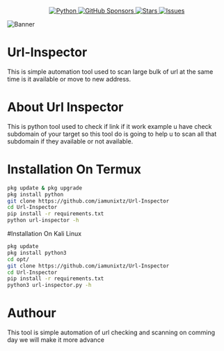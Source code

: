 <p align="center">
  <a href="https://www.python.org/">
    <img src="https://img.shields.io/badge/python-3670A0?style=for-the-badge&logo=python&logoColor=ffdd54" alt="Python">
  </a>
  <a href="https://github.com/sponsors/iamunixtz">
    <img src="https://img.shields.io/badge/sponsor-30363D?style=for-the-badge&logo=GitHub-Sponsors&logoColor=#EA4AAA" alt="GitHub Sponsors">
  </a>
  <a href="https://github.com/iamunixtz/Url-Inspector/stargazers">
    <img src="https://img.shields.io/github/stars/iamunixtz/Url-Inspector.svg?style=for-the-badge" alt="Stars">
  </a>
  <a href="https://github.com/iamunixtz/Url-Inspector/issues">
    <img src="https://img.shields.io/github/issues/iamunixtz/Url-Inspector.svg?style=for-the-badge" alt="Issues">
  </a>

![ Banner](https://github.com/iamunixtz/Url-Inspector/blob/main/URLPNG.png)
  
# Url-Inspector
This is simple automation tool used to scan large bulk of url at the same time is it available or move to new address.

# About Url Inspector
This is python tool used to check if link if it work example u have check subdomain of your target so this tool do is going to help u to scan all that subdomain if they available or not available.

# Installation On Termux 
```bash
pkg update & pkg upgrade
pkg install python
git clone https://github.com/iamunixtz/Url-Inspector
cd Url-Inspector
pip install -r requirements.txt
python url-inspector -h
```
#Installation On Kali Linux
```bash
pkg update
pkg install python3
cd opt/
git clone https://github.com/iamunixtz/Url-Inspector
cd Url-Inspector
pip install -r requirements.txt
python3 url-inspector.py -h
```

# Authour 
This tool is simple automation of url checking and scanning on comming day we will make it more advance 


